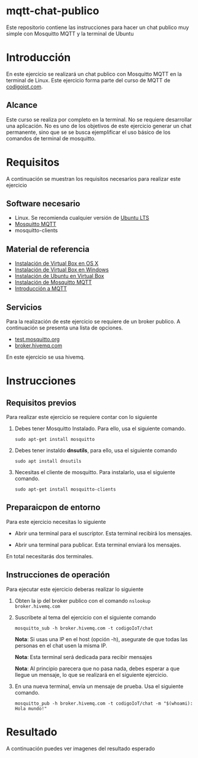 # mqtt-chat-publico
Este repositorio contiene las instrucciones para hacer un chat publico muy simple con Mosquitto MQTT y la terminal de Ubuntu

# Introducción

En este ejercicio se realizará un chat publico con Mosquitto MQTT en la terminal de Linux. Este ejercicio forma parte del curso de MQTT de [codigoiot.com](https://codigoiot.com).

## Alcance

Este curso se realiza por completo en la terminal. No se requiere desarrollar una aplicación. No es uno de los objetivos de este ejercicio generar un chat permanente, sino que se se busca ejemplificar el uso básico de los comandos de terminal de mosquitto.

# Requisitos

A continuación se muestran los requisitos necesarios para realizar este ejercicio

## Software necesario

- Linux. Se recomienda cualquier versión de [Ubuntu LTS](https://ubuntu.com/download/desktop)
- [Mosquitto MQTT](https://mosquitto.org/download/)
- mosquitto-clients

## Material de referencia

- [Instalación de Virtual Box en  OS X](https://edu.codigoiot.com/course/view.php?id=820)
- [Instalación de Virtual Box en Windows](https://edu.codigoiot.com/course/view.php?id=810)
- [Instalación de Ubuntu en Virtual Box](https://edu.codigoiot.com/course/view.php?id=812)
- [Instalación de Mosquitto MQTT](https://edu.codigoiot.com/course/view.php?id=818)
- [Introducción a MQTT](https://edu.codigoiot.com/course/view.php?id=851)

## Servicios

Para la realización de este ejercicio se requiere de un broker publico. A continuación se presenta una lista de opciones.

- [test.mosquitto.org](https://test.mosquitto.org/)
- [broker.hivemq.com](http://www.mqtt-dashboard.com/#)

En este ejercicio se usa hivemq.

# Instrucciones

## Requisitos previos

Para realizar este ejercicio se requiere contar con lo siguiente

1. Debes tener Mosquitto Instalado. Para ello, usa el siguiente comando.

    ```sudo apt-get install mosquitto```

2. Debes tener instaldo __dnsutils__, para ello, usa el siguiente comando

    ```sudo apt install dnsutils```

3. Necesitas el cliente de mosquitto. Para instalarlo, usa el siguiente comando.

    ```sudo apt-get install mosquitto-clients```

## Preparaicpon de entorno

Para este ejercicio necesitas lo siguiente

- Abrir una terminal para el suscriptor. Esta terminal recibirá los mensajes.

- Abrir una terminal para publicar. Esta terminal enviará los mensajes.

En total necesitarás dos terminales.

## Instrucciones de operación

Para ejecutar este ejercicio deberas realizar lo siguiente

1. Obten la ip del broker publico con el comando ```nslookup broker.hivemq.com```

2. Suscribete al tema del ejercicio con el siguiente comando

    ```mosquitto_sub -h broker.hivemq.com -t codigoIoT/chat```

    __Nota__: Si usas una IP en el host (opción -h), asegurate de que todas las personas en el chat usen la misma IP.
    
    __Nota__: Esta terminal será dedicada para recibir mensajes
    
    __Nota__: Al principio parecera que no pasa nada, debes esperar a que llegue un mensaje, lo que se realizará en el siguiente ejercicio.
3. En una nueva terminal, envía un mensaje de prueba. Usa el siguiente  comando.
    
    ```mosquitto_pub -h broker.hivemq.com -t codigoIoT/chat -m "$(whoami): Hola mundo!"```

# Resultado

A continuación puedes ver imagenes del resultado esperado

